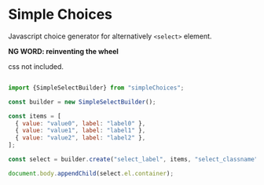 Simple Choices
==============

Javascript choice generator for alternatively `<select>` element.

**NG WORD: reinventing the wheel**

css not included.

```javascript

import {SimpleSelectBuilder} from "simpleChoices";

const builder = new SimpleSelectBuilder();

const items = [
  { value: "value0", label: "label0" },
  { value: "value1", label: "label1" },
  { value: "value2", label: "label2" },
];

const select = builder.create("select_label", items, "select_classname");

document.body.appendChild(select.el.container);
```
